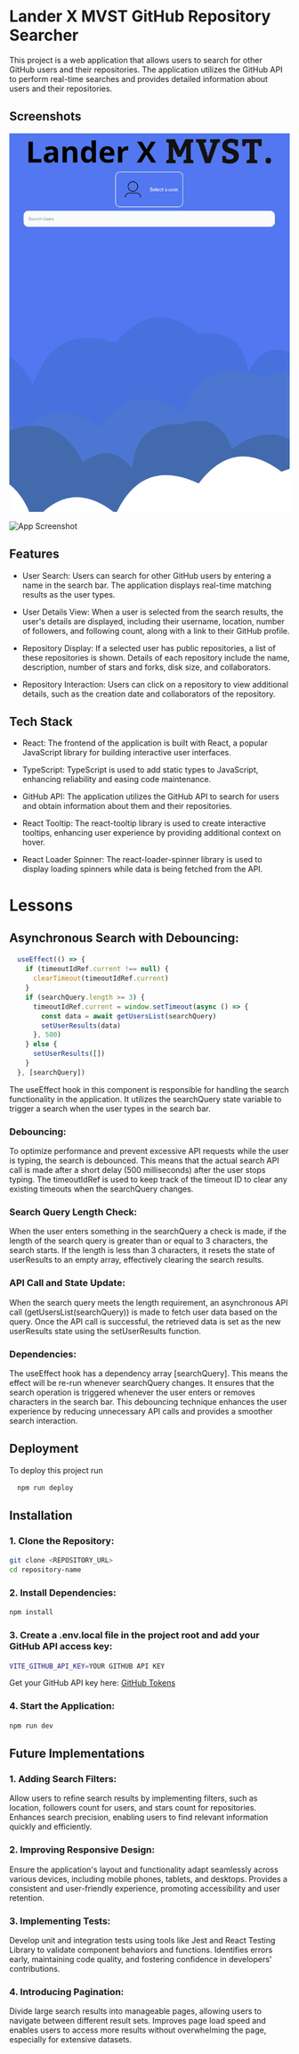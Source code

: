 
# Lander X MVST GitHub Repository Searcher

This project is a web application that allows users to search for other GitHub users and their repositories. The application utilizes the GitHub API to perform real-time searches and provides detailed information about users and their repositories.




## Screenshots

![App Screenshot](https://github.com/landerssini/Lander-X-Mvst/blob/main/src/assets/ReadMeImages/readMeImage1.png?raw=true)

![App Screenshot](https://via.placeholder.com/468x300?text=App+Screenshot+Here)


## Features

- User Search: Users can search for other GitHub users by entering a name in the search bar. The application displays real-time matching results as the user types.

- User Details View: When a user is selected from the search results, the user's details are displayed, including their username, location, number of followers, and following count, along with a link to their GitHub profile.

- Repository Display: If a selected user has public repositories, a list of these repositories is shown. Details of each repository include the name, description, number of stars and forks, disk size, and collaborators.

- Repository Interaction: Users can click on a repository to view additional details, such as the creation date and collaborators of the repository.


## Tech Stack

- React: The frontend of the application is built with React, a popular JavaScript library for building interactive user interfaces.

- TypeScript: TypeScript is used to add static types to JavaScript, enhancing reliability and easing code maintenance.

- GitHub API: The application utilizes the GitHub API to search for users and obtain information about them and their repositories.

- React Tooltip: The react-tooltip library is used to create interactive tooltips, enhancing user experience by providing additional context on hover.

- React Loader Spinner: The react-loader-spinner library is used to display loading spinners while data is being fetched from the API.


# Lessons
## Asynchronous Search with Debouncing:
```javascript
  useEffect(() => {
    if (timeoutIdRef.current !== null) {
      clearTimeout(timeoutIdRef.current)
    }
    if (searchQuery.length >= 3) {
      timeoutIdRef.current = window.setTimeout(async () => {
        const data = await getUsersList(searchQuery)
        setUserResults(data)
      }, 500) 
    } else {
      setUserResults([]) 
    }
  }, [searchQuery])

```
The useEffect hook in this component is responsible for handling the search functionality in the application. It utilizes the searchQuery state variable to trigger a search when the user types in the search bar.

### Debouncing:
To optimize performance and prevent excessive API requests while the user is typing, the search is debounced. This means that the actual search API call is made after a short delay (500 milliseconds) after the user stops typing.
The timeoutIdRef is used to keep track of the timeout ID to clear any existing timeouts when the searchQuery changes.

### Search Query Length Check:
When the user enters something in the searchQuery a check is made, if the length of the search query is greater than or equal to 3 characters, the search starts. If the length is less than 3 characters, it resets the state of userResults to an empty array, effectively clearing the search results.

### API Call and State Update:
When the search query meets the length requirement, an asynchronous API call (getUsersList(searchQuery)) is made to fetch user data based on the query.
Once the API call is successful, the retrieved data is set as the new userResults state using the setUserResults function.

### Dependencies:
The useEffect hook has a dependency array [searchQuery]. This means the effect will be re-run whenever searchQuery changes. It ensures that the search operation is triggered whenever the user enters or removes characters in the search bar.
This debouncing technique enhances the user experience by reducing unnecessary API calls and provides a smoother search interaction.
## Deployment

To deploy this project run

```bash
  npm run deploy
```


## Installation

### 1. Clone the Repository:
```bash
git clone <REPOSITORY_URL>
cd repository-name
```
### 2. Install Dependencies:
```bash
npm install
```
### 3.  Create a .env.local file in the project root and add your GitHub API access key:
```bash
VITE_GITHUB_API_KEY=YOUR GITHUB API KEY
```
Get your GitHub API key here: [GitHub Tokens](https://github.com/settings/tokens)
### 4. Start the Application:
```bash
npm run dev
```
    
## Future Implementations


### 1. Adding Search Filters:
Allow users to refine search results by implementing filters, such as location, followers count for users, and stars count for repositories.
Enhances search precision, enabling users to find relevant information quickly and efficiently.

### 2. Improving Responsive Design:
Ensure the application's layout and functionality adapt seamlessly across various devices, including mobile phones, tablets, and desktops.
Provides a consistent and user-friendly experience, promoting accessibility and user retention.

### 3. Implementing Tests:
Develop unit and integration tests using tools like Jest and React Testing Library to validate component behaviors and functions.
Identifies errors early, maintaining code quality, and fostering confidence in developers' contributions.

### 4. Introducing Pagination:
Divide large search results into manageable pages, allowing users to navigate between different result sets.
Improves page load speed and enables users to access more results without overwhelming the page, especially for extensive datasets.